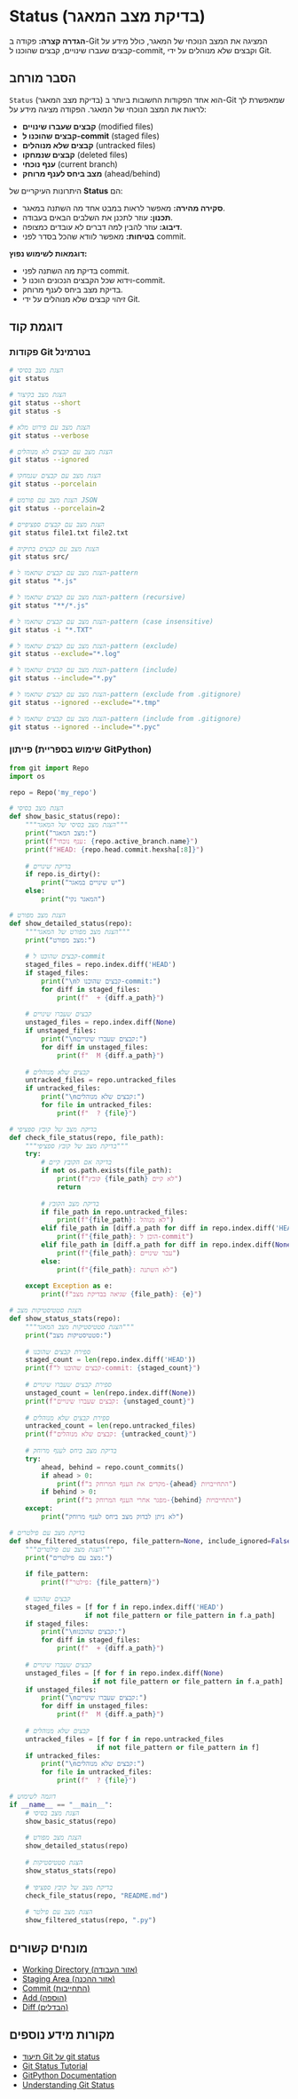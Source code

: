  # Status (בדיקת מצב המאגר)

**הגדרה קצרה:** פקודה ב-Git המציגה את המצב הנוכחי של המאגר, כולל מידע על קבצים שעברו שינויים, קבצים שהוכנו ל-commit, וקבצים שלא מנוהלים על ידי Git.

## הסבר מורחב

`Status` (בדיקת מצב המאגר) הוא אחד הפקודות החשובות ביותר ב-Git שמאפשרת לך לראות את המצב הנוכחי של המאגר. הפקודה מציגה מידע על:

* **קבצים שעברו שינויים** (modified files)
* **קבצים שהוכנו ל-commit** (staged files)
* **קבצים שלא מנוהלים** (untracked files)
* **קבצים שנמחקו** (deleted files)
* **ענף נוכחי** (current branch)
* **מצב ביחס לענף מרוחק** (ahead/behind)

היתרונות העיקריים של **Status** הם:
* **סקירה מהירה:** מאפשר לראות במבט אחד מה השתנה במאגר.
* **תכנון:** עוזר לתכנן את השלבים הבאים בעבודה.
* **דיבוג:** עוזר להבין למה דברים לא עובדים כמצופה.
* **בטיחות:** מאפשר לוודא שהכל בסדר לפני commit.

**דוגמאות לשימוש נפוץ:**
* בדיקת מה השתנה לפני commit.
* וידוא שכל הקבצים הנכונים הוכנו ל-commit.
* בדיקת מצב ביחס לענף מרוחק.
* זיהוי קבצים שלא מנוהלים על ידי Git.

## דוגמת קוד

### פקודות Git בטרמינל
```bash
# הצגת מצב בסיסי
git status

# הצגת מצב בקיצור
git status --short
git status -s

# הצגת מצב עם פירוט מלא
git status --verbose

# הצגת מצב עם קבצים לא מנוהלים
git status --ignored

# הצגת מצב עם קבצים שנמחקו
git status --porcelain

# הצגת מצב עם פורמט JSON
git status --porcelain=2

# הצגת מצב עם קבצים ספציפיים
git status file1.txt file2.txt

# הצגת מצב עם קבצים בתיקיה
git status src/

# הצגת מצב עם קבצים שתאמו ל-pattern
git status "*.js"

# הצגת מצב עם קבצים שתאמו ל-pattern (recursive)
git status "**/*.js"

# הצגת מצב עם קבצים שתאמו ל-pattern (case insensitive)
git status -i "*.TXT"

# הצגת מצב עם קבצים שתאמו ל-pattern (exclude)
git status --exclude="*.log"

# הצגת מצב עם קבצים שתאמו ל-pattern (include)
git status --include="*.py"

# הצגת מצב עם קבצים שתאמו ל-pattern (exclude from .gitignore)
git status --ignored --exclude="*.tmp"

# הצגת מצב עם קבצים שתאמו ל-pattern (include from .gitignore)
git status --ignored --include="*.pyc"
```

### פייתון (שימוש בספריית GitPython)
```python
from git import Repo
import os

repo = Repo('my_repo')

# הצגת מצב בסיסי
def show_basic_status(repo):
    """הצגת מצב בסיסי של המאגר"""
    print("מצב המאגר:")
    print(f"ענף נוכחי: {repo.active_branch.name}")
    print(f"HEAD: {repo.head.commit.hexsha[:8]}")
    
    # בדיקת שינויים
    if repo.is_dirty():
        print("יש שינויים במאגר")
    else:
        print("המאגר נקי")

# הצגת מצב מפורט
def show_detailed_status(repo):
    """הצגת מצב מפורט של המאגר"""
    print("מצב מפורט:")
    
    # קבצים שהוכנו ל-commit
    staged_files = repo.index.diff('HEAD')
    if staged_files:
        print("\nקבצים שהוכנו ל-commit:")
        for diff in staged_files:
            print(f"  + {diff.a_path}")
    
    # קבצים שעברו שינויים
    unstaged_files = repo.index.diff(None)
    if unstaged_files:
        print("\nקבצים שעברו שינויים:")
        for diff in unstaged_files:
            print(f"  M {diff.a_path}")
    
    # קבצים שלא מנוהלים
    untracked_files = repo.untracked_files
    if untracked_files:
        print("\nקבצים שלא מנוהלים:")
        for file in untracked_files:
            print(f"  ? {file}")

# בדיקת מצב של קובץ ספציפי
def check_file_status(repo, file_path):
    """בדיקת מצב של קובץ ספציפי"""
    try:
        # בדיקה אם הקובץ קיים
        if not os.path.exists(file_path):
            print(f"קובץ {file_path} לא קיים")
            return
        
        # בדיקת מצב הקובץ
        if file_path in repo.untracked_files:
            print(f"{file_path}: לא מנוהל")
        elif file_path in [diff.a_path for diff in repo.index.diff('HEAD')]:
            print(f"{file_path}: הוכן ל-commit")
        elif file_path in [diff.a_path for diff in repo.index.diff(None)]:
            print(f"{file_path}: עבר שינויים")
        else:
            print(f"{file_path}: לא השתנה")
            
    except Exception as e:
        print(f"שגיאה בבדיקת מצב {file_path}: {e}")

# הצגת סטטיסטיקות מצב
def show_status_stats(repo):
    """הצגת סטטיסטיקות מצב המאגר"""
    print("סטטיסטיקות מצב:")
    
    # ספירת קבצים שהוכנו
    staged_count = len(repo.index.diff('HEAD'))
    print(f"קבצים שהוכנו ל-commit: {staged_count}")
    
    # ספירת קבצים שעברו שינויים
    unstaged_count = len(repo.index.diff(None))
    print(f"קבצים שעברו שינויים: {unstaged_count}")
    
    # ספירת קבצים שלא מנוהלים
    untracked_count = len(repo.untracked_files)
    print(f"קבצים שלא מנוהלים: {untracked_count}")
    
    # בדיקת מצב ביחס לענף מרוחק
    try:
        ahead, behind = repo.count_commits()
        if ahead > 0:
            print(f"מקדים את הענף המרוחק ב-{ahead} התחייבויות")
        if behind > 0:
            print(f"מפגר אחרי הענף המרוחק ב-{behind} התחייבויות")
    except:
        print("לא ניתן לבדוק מצב ביחס לענף מרוחק")

# בדיקת מצב עם פילטרים
def show_filtered_status(repo, file_pattern=None, include_ignored=False):
    """הצגת מצב עם פילטרים"""
    print("מצב עם פילטרים:")
    
    if file_pattern:
        print(f"פילטר: {file_pattern}")
    
    # קבצים שהוכנו
    staged_files = [f for f in repo.index.diff('HEAD') 
                   if not file_pattern or file_pattern in f.a_path]
    if staged_files:
        print("\nקבצים שהוכנו:")
        for diff in staged_files:
            print(f"  + {diff.a_path}")
    
    # קבצים שעברו שינויים
    unstaged_files = [f for f in repo.index.diff(None) 
                     if not file_pattern or file_pattern in f.a_path]
    if unstaged_files:
        print("\nקבצים שעברו שינויים:")
        for diff in unstaged_files:
            print(f"  M {diff.a_path}")
    
    # קבצים שלא מנוהלים
    untracked_files = [f for f in repo.untracked_files 
                      if not file_pattern or file_pattern in f]
    if untracked_files:
        print("\nקבצים שלא מנוהלים:")
        for file in untracked_files:
            print(f"  ? {file}")

# דוגמה לשימוש
if __name__ == "__main__":
    # הצגת מצב בסיסי
    show_basic_status(repo)
    
    # הצגת מצב מפורט
    show_detailed_status(repo)
    
    # הצגת סטטיסטיקות
    show_status_stats(repo)
    
    # בדיקת מצב של קובץ ספציפי
    check_file_status(repo, "README.md")
    
    # הצגת מצב עם פילטר
    show_filtered_status(repo, ".py")
```

## מונחים קשורים

* [Working Directory (אזור העבודה)](./working-directory.md)
* [Staging Area (אזור ההכנה)](./staging.md)
* [Commit (התחייבות)](./commit.md)
* [Add (הוספה)](./add.md)
* [Diff (הבדלים)](./diff.md)

## מקורות מידע נוספים

* [תיעוד Git על git status](https://git-scm.com/docs/git-status)
* [Git Status Tutorial](https://git-scm.com/book/en/v2/Git-Basics-Recording-Changes-to-the-Repository)
* [GitPython Documentation](https://gitpython.readthedocs.io/en/stable/reference.html#git.repo.base.Repo.is_dirty)
* [Understanding Git Status](https://git-scm.com/book/en/v2/Git-Basics-Recording-Changes-to-the-Repository#_checking_status)